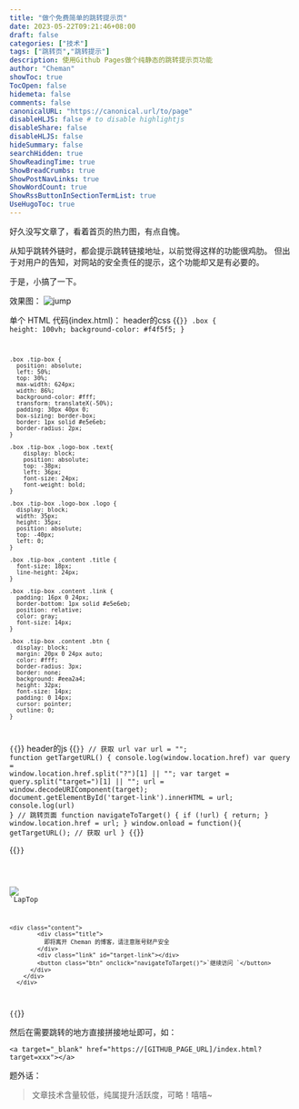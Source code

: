 ```yaml
---
title: "做个免费简单的跳转提示页"
date: 2023-05-22T09:21:46+08:00
draft: false
categories: ["技术"]
tags: ["跳转页","跳转提示"]
description: 使用Github Pages做个纯静态的跳转提示页功能
author: "Cheman"
showToc: true
TocOpen: false
hidemeta: false
comments: false
canonicalURL: "https://canonical.url/to/page"
disableHLJS: false # to disable highlightjs
disableShare: false
disableHLJS: false
hideSummary: false
searchHidden: true
ShowReadingTime: true
ShowBreadCrumbs: true
ShowPostNavLinks: true
ShowWordCount: true
ShowRssButtonInSectionTermList: true
UseHugoToc: true
---
```

好久没写文章了，看着首页的热力图，有点自愧。

从知乎跳转外链时，都会提示跳转链接地址，以前觉得这样的功能很鸡肋。
但出于对用户的告知，对网站的安全责任的提示，这个功能却又是有必要的。

于是，小搞了一下。

效果图： ![jump](https://i.imgtg.com/2023/05/22/OOLSVB.png)

单个 HTML 代码(index.html)：
header的css
{{<code css>}}
.box { height: 100vh; background-color: #f4f5f5; }

    .box .tip-box {
      position: absolute;
      left: 50%;
      top: 30%;
      max-width: 624px;
      width: 86%;
      background-color: #fff;
      transform: translateX(-50%);
      padding: 30px 40px 0;
      box-sizing: border-box;
      border: 1px solid #e5e6eb;
      border-radius: 2px;
    }

    .box .tip-box .logo-box .text{
        display: block;
        position: absolute;
        top: -38px;
        left: 36px;
        font-size: 24px;
        font-weight: bold;
    }

    .box .tip-box .logo-box .logo {
      display: block;
      width: 35px;
      height: 35px;
      position: absolute;
      top: -40px;
      left: 0;
    }

    .box .tip-box .content .title {
      font-size: 18px;
      line-height: 24px;
    }

    .box .tip-box .content .link {
      padding: 16px 0 24px;
      border-bottom: 1px solid #e5e6eb;
      position: relative;
      color: gray;
      font-size: 14px;
    }

    .box .tip-box .content .btn {
      display: block;
      margin: 20px 0 24px auto;
      color: #fff;
      border-radius: 3px;
      border: none;
      background: #eea2a4;
      height: 32px;
      font-size: 14px;
      padding: 0 14px;
      cursor: pointer;
      outline: 0;
    }
{{</code>}}
header的js
{{<code js>}}
  // 获取 url
        var url = "";
        function getTargetURL() {
            console.log(window.location.href)
              var query = window.location.href.split("?")[1] || "";
              var target = query.split("target=")[1] || "";
               url = window.decodeURIComponent(target);
              document.getElementById('target-link').innerHTML = url;
              console.log(url)
        }
        // 跳转页面
        function navigateToTarget() {
              if (!url) {
                return;
              }
              window.location.href = url;
        }
        window.onload = function(){
            getTargetURL(); // 获取 url
        }
{{</code>}}

{{<code html>}}
    <div class="box">
        <div class="tip-box">
            <div class="logo-box">
                <img                 class="logo"                 src="https://blog.xlap.top/logo.png"               />
              <span class="text">`LapTop
            </div>

    <div class="content">
            <div class="title">
              即将离开 Cheman 的博客，请注意账号财产安全
            </div>
            <div class="link" id="target-link"></div>
            <button class="btn" onclick="navigateToTarget()">`继续访问 `</button>
          </div>
        </div>
      </div>
{{</code>}}

然后在需要跳转的地方直接拼接地址即可，如：

```code
<a target="_blank" href="https://[GITHUB_PAGE_URL]/index.html?target=xxx"></a>
```

题外话：

> 文章技术含量较低，纯属提升活跃度，可略！嘻嘻~
